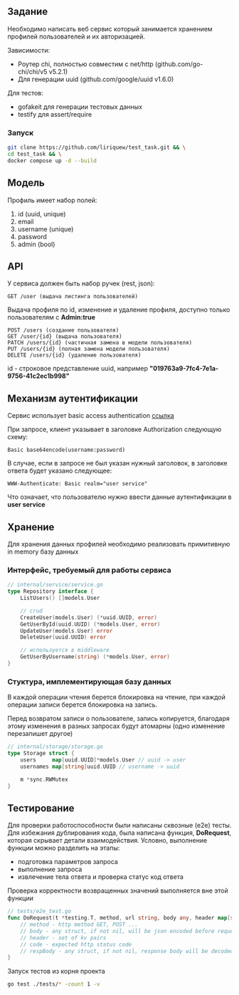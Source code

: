 ## Задание
Необходимо написать веб сервис который занимается хранением профилей пользователей и их авторизацией.

Зависимости:
  - Роутер chi, полностью совместим с net/http (github.com/go-chi/chi/v5 v5.2.1)
  - Для генерации uuid (github.com/google/uuid v1.6.0)

Для тестов:
  - gofakeit для генерации тестовых данных
  - testify для assert/require

### Запуск

```bash
git clone https://github.com/liriquew/test_task.git && \
cd test_task && \
docker compose up -d --build
```

## Модель
Профиль имеет набор полей:
1. id (uuid, unique)
2. email
3. username (unique)
4. password
5. admin (bool)

## API
У сервиса должeн быть набор ручек (rest, json):
```
GET /user (выдача листинга пользователей)
```

Выдача профиля по id, изменение и удаление профиля, доступно только пользователям с **Admin:true**
```
POST /users (создание пользователя)
GET /user/{id} (выдача пользователя)
PATCH /users/{id} (частичная замена в модели пользователя)
PUT /users/{id} (полная замена модели пользователя)
DELETE /users/{id} (удаление пользователя)
```
id - строковое представление uuid, например **"019763a9-7fc4-7e1a-9756-41c2ec1b998"**

## Механизм аутентификации
Сeрвис использует basic access authentication [ссылка](https://en.wikipedia.org/wiki/Basic_access_authentication)

При запросе, клиент указывает в заголовке Authorization следующую схему:
```
Basic base64encode(username:password)
```

В случае, если в запросе не был указан нужный заголовок, в заголовке ответа будет указано следующее:
```
WWW-Authenticate: Basic realm="user service"
```
Что означает, что пользователю нужно ввести данные аутентификации в **user service**

## Хранение
Для хранения данных профилей необходимо реализовать примитивную in memory базу данных

### Интерфейс, требуемый для работы сервиса

```go
// internal/service/service.go
type Repository interface {
	ListUsers() []models.User

	// crud
	CreateUser(models.User) (*uuid.UUID, error)
	GetUserById(uuid.UUID) (*models.User, error)
	UpdateUser(models.User) error
	DeleteUser(uuid.UUID) error

	// используется в middleware
	GetUserByUsername(string) (*models.User, error)
}
```

### Стуктура, имплементирующая базу данных

В каждой операции чтения берется блокировка на чтение, при каждой операции записи берется блокировка на запись.

Перед возвратом записи о пользователе, запись копируется, благодаря этому изменения в разных запросах будут атомарны (одно изменение перезапишет другое)
```go
// internal/storage/storage.go
type Storage struct {
	users     map[uuid.UUID]*models.User // uuid -> user
	usernames map[string]uuid.UUID // username -> uuid

	m *sync.RWMutex
}
```

## Тестирование
Для проверки работоспособности были написаны сквозные (e2e) тесты. Для избежания дублирования кода, была написана функция, **DoRequest**, которая скрывает детали взаимодействия. Условно, выполнение функции можно разделить на этапы:

- подготовка параметров запроса
- выполнение запроса
- извлечение тела ответа и проверка статус код ответа

Проверка корректности возвращенных значений выполняется вне этой функции

```go
// tests/e2e_test.go
func DoRequest(t *testing.T, method, url string, body any, header map[string]string, code int, respBody any) {
	// method - http method GET, POST ...
	// body - any struct, if not nil, will be json encoded before request
	// header - set of kv pairs
	// code - expected http status code
	// respBody - any struct, if not nil, response body will be decoded into it
}
```

Запуск тестов из корня проекта
```bash
go test ./tests/* -count 1 -v
```
